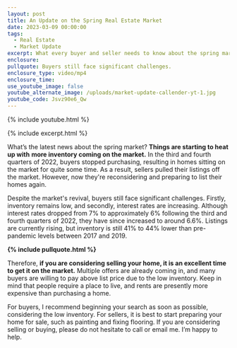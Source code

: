 ```yaml
---
layout: post
title: An Update on the Spring Real Estate Market
date: 2023-03-09 00:00:00
tags:
  - Real Estate
  - Market Update
excerpt: What every buyer and seller needs to know about the spring market.
enclosure:
pullquote: Buyers still face significant challenges.
enclosure_type: video/mp4
enclosure_time:
use_youtube_image: false
youtube_alternate_image: /uploads/market-update-callender-yt-1.jpg
youtube_code: Jsvz90e6_Qw
---
```

{% include youtube.html %}

{% include excerpt.html %}

What’s the latest news about the spring market? **Things are starting to heat up with** **more inventory coming on the market.** In the third and fourth quarters of 2022, buyers stopped purchasing, resulting in homes sitting on the market for quite some time. As a result, sellers pulled their listings off the market. However, now they're reconsidering and preparing to list their homes again.

Despite the market's revival, buyers still face significant challenges. Firstly, inventory remains low, and secondly, interest rates are increasing. Although interest rates dropped from 7% to approximately 6% following the third and fourth quarters of 2022, they have since increased to around 6.6%. Listings are currently rising, but inventory is still 41% to 44% lower than pre-pandemic levels between 2017 and 2019.

**{% include pullquote.html %}**

Therefore, **if you are considering selling your home, it is an excellent time to get it on the market.** Multiple offers are already coming in, and many buyers are willing to pay above list price due to the low inventory. Keep in mind that people require a place to live, and rents are presently more expensive than purchasing a home.

For buyers, I recommend beginning your search as soon as possible, considering the low inventory. For sellers, it is best to start preparing your home for sale, such as painting and fixing flooring. If you are considering selling or buying, please do not hesitate to call or email me. I’m happy to help.